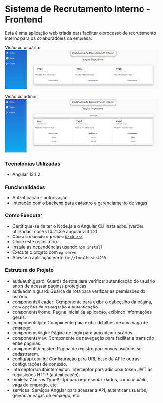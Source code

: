 # Sistema de Recrutamento Interno - Frontend
Esta é uma aplicação web criada para facilitar o processo de recrutamento interno para os colaboradores da empresa.

Visão do usuário:
![Imagem](./src/assets/img/imgUser.jpg)

Visão do admin:
![Imagem](./src/assets/img/imgAdmin.jpg)

### Tecnologias Utilizadas
* Angular 13.1.2

### Funcionalidades
* Autenticação e autorização
* Interação com o backend para cadastro e gerenciamento de vagas

### Como Executar
* Certifique-se de ter o Node.js e o Angular CLI instalados. (verões utilizadas: node v14.21.3 e angular v13.1.2)
* Clone e execute o projeto [`Back-end`](https://github.com/felipesousa7/internal-recruitment-api)
* Clone este repositório.
* Instale as dependências usando `npm install`
* Execute o projeto com `ng serve`
* Acesse a aplicação em `http://localhost:4200`

### Estrutura do Projeto
* auth/auth.guard: Guarda de rota para verificar autenticação do usuário antes de acessar páginas protegidas.
* auth/admin.guard: Guarda de rota para verificar as permissões do usuário.
* components/header: Componente para exibir o cabeçalho da página, com opções de navegação e autenticação.
* components/home: Página inicial da aplicação, exibindo informações gerais.
* components/job: Componente para exibir detalhes de uma vaga de emprego.
* components/login: Página de login para autenticar usuários.
* components/nav: Componente de navegação para facilitar a transição entre páginas.
* components/register: Página de registro para novos usuários se cadastrarem.
* config/api.config: Configuração para URL base da API e outras configurações de conexão.
* interceptors/authinterceptor: Interceptor para adicionar token JWT às requisições HTTP (autenticação).
* models: Classes TypeScript para representar dados, como usuário, vaga de emprego, etc.
* services: Serviços Angular para acessar a API, autenticar usuários, gerenciar vagas de emprego, etc.

